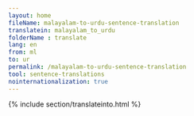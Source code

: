 ```yaml
---
layout: home
fileName: malayalam-to-urdu-sentence-translation
translatein: malayalam_to_urdu
folderName : translate
lang: en
from: ml
to: ur
permalink: /malayalam-to-urdu-sentence-translation
tool: sentence-translations
nointernationalization: true
---
```

{% include section/translateinto.html %}
